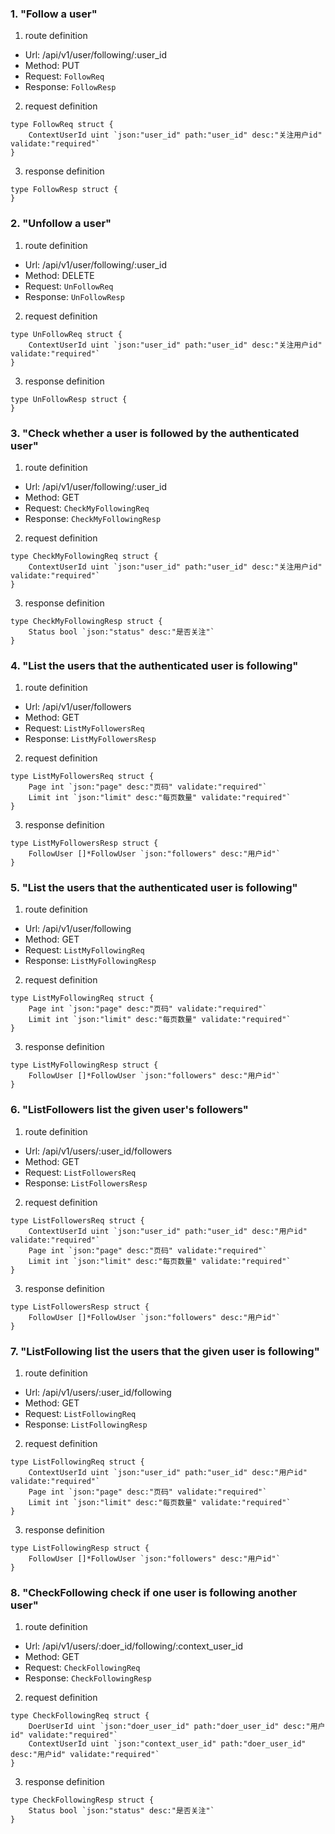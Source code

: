 ### 1. "Follow a user"

1. route definition

- Url: /api/v1/user/following/:user_id
- Method: PUT
- Request: `FollowReq`
- Response: `FollowResp`

2. request definition



```golang
type FollowReq struct {
	ContextUserId uint `json:"user_id" path:"user_id" desc:"关注用户id" validate:"required"`
}
```


3. response definition



```golang
type FollowResp struct {
}
```

### 2. "Unfollow a user"

1. route definition

- Url: /api/v1/user/following/:user_id
- Method: DELETE
- Request: `UnFollowReq`
- Response: `UnFollowResp`

2. request definition



```golang
type UnFollowReq struct {
	ContextUserId uint `json:"user_id" path:"user_id" desc:"关注用户id" validate:"required"`
}
```


3. response definition



```golang
type UnFollowResp struct {
}
```

### 3. "Check whether a user is followed by the authenticated user"

1. route definition

- Url: /api/v1/user/following/:user_id
- Method: GET
- Request: `CheckMyFollowingReq`
- Response: `CheckMyFollowingResp`

2. request definition



```golang
type CheckMyFollowingReq struct {
	ContextUserId uint `json:"user_id" path:"user_id" desc:"关注用户id" validate:"required"`
}
```


3. response definition



```golang
type CheckMyFollowingResp struct {
	Status bool `json:"status" desc:"是否关注"`
}
```

### 4. "List the users that the authenticated user is following"

1. route definition

- Url: /api/v1/user/followers
- Method: GET
- Request: `ListMyFollowersReq`
- Response: `ListMyFollowersResp`

2. request definition



```golang
type ListMyFollowersReq struct {
	Page int `json:"page" desc:"页码" validate:"required"`
	Limit int `json:"limit" desc:"每页数量" validate:"required"`
}
```


3. response definition



```golang
type ListMyFollowersResp struct {
	FollowUser []*FollowUser `json:"followers" desc:"用户id"`
}
```

### 5. "List the users that the authenticated user is following"

1. route definition

- Url: /api/v1/user/following
- Method: GET
- Request: `ListMyFollowingReq`
- Response: `ListMyFollowingResp`

2. request definition



```golang
type ListMyFollowingReq struct {
	Page int `json:"page" desc:"页码" validate:"required"`
	Limit int `json:"limit" desc:"每页数量" validate:"required"`
}
```


3. response definition



```golang
type ListMyFollowingResp struct {
	FollowUser []*FollowUser `json:"followers" desc:"用户id"`
}
```

### 6. "ListFollowers list the given user&#39;s followers"

1. route definition

- Url: /api/v1/users/:user_id/followers
- Method: GET
- Request: `ListFollowersReq`
- Response: `ListFollowersResp`

2. request definition



```golang
type ListFollowersReq struct {
	ContextUserId uint `json:"user_id" path:"user_id" desc:"用户id" validate:"required"`
	Page int `json:"page" desc:"页码" validate:"required"`
	Limit int `json:"limit" desc:"每页数量" validate:"required"`
}
```


3. response definition



```golang
type ListFollowersResp struct {
	FollowUser []*FollowUser `json:"followers" desc:"用户id"`
}
```

### 7. "ListFollowing list the users that the given user is following"

1. route definition

- Url: /api/v1/users/:user_id/following
- Method: GET
- Request: `ListFollowingReq`
- Response: `ListFollowingResp`

2. request definition



```golang
type ListFollowingReq struct {
	ContextUserId uint `json:"user_id" path:"user_id" desc:"用户id" validate:"required"`
	Page int `json:"page" desc:"页码" validate:"required"`
	Limit int `json:"limit" desc:"每页数量" validate:"required"`
}
```


3. response definition



```golang
type ListFollowingResp struct {
	FollowUser []*FollowUser `json:"followers" desc:"用户id"`
}
```

### 8. "CheckFollowing check if one user is following another user"

1. route definition

- Url: /api/v1/users/:doer_id/following/:context_user_id
- Method: GET
- Request: `CheckFollowingReq`
- Response: `CheckFollowingResp`

2. request definition



```golang
type CheckFollowingReq struct {
	DoerUserId uint `json:"doer_user_id" path:"doer_user_id" desc:"用户id" validate:"required"`
	ContextUserId uint `json:"context_user_id" path:"doer_user_id" desc:"用户id" validate:"required"`
}
```


3. response definition



```golang
type CheckFollowingResp struct {
	Status bool `json:"status" desc:"是否关注"`
}
```

